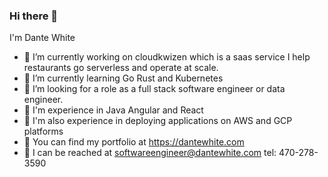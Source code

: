 ### Hi there 👾

I'm Dante White 

- 👾 I’m currently working on cloudkwizen which is a saas service I help restaurants go serverless and operate at scale.
- 👾 I’m currently learning Go Rust and Kubernetes
- 👾 I’m looking for a  role as a full stack software engineer or data engineer.
- 👾 I'm experience in Java Angular and React
- 👾 I'm also experience in deploying applications on AWS and GCP platforms 
- 👾 You can find my portfolio at https://dantewhite.com 
- 👾 I can be reached at softwareengineer@dantewhite.com tel: 470-278-3590


